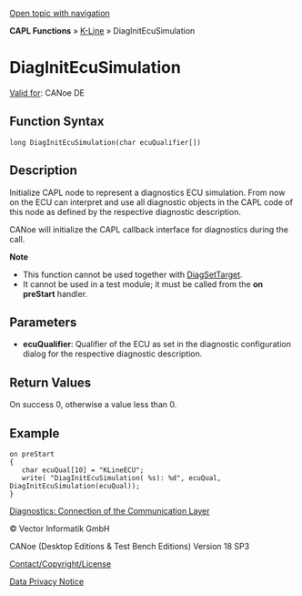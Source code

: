 [Open topic with navigation](../../../../../CANoeDEFamily.htm#Topics/CAPLFunctions/KLine/Functions/CAPLfunctionDiagInitEcuSimulation.md)

**CAPL Functions** » [K-Line](../CAPLfunctionsKLineOverview.md) » DiagInitEcuSimulation

# DiagInitEcuSimulation

[Valid for](../../../Shared/FeatureAvailability.md): CANoe DE

## Function Syntax

```
long DiagInitEcuSimulation(char ecuQualifier[])
```

## Description

Initialize CAPL node to represent a diagnostics ECU simulation. From now on the ECU can interpret and use all diagnostic objects in the CAPL code of this node as defined by the respective diagnostic description.

CANoe will initialize the CAPL callback interface for diagnostics during the call.

**Note**

- This function cannot be used together with [DiagSetTarget](../../Diagnostics/Functions/CAPLfunctionDiagSetTarget.md).
- It cannot be used in a test module; it must be called from the **on preStart** handler.

## Parameters

- **ecuQualifier**: Qualifier of the ECU as set in the diagnostic configuration dialog for the respective diagnostic description.

## Return Values

On success 0, otherwise a value less than 0.

## Example

```plaintext
on preStart
{
   char ecuQual[10] = "KLineECU";
   write( "DiagInitEcuSimulation( %s): %d", ecuQual, DiagInitEcuSimulation(ecuQual));
}
```

[Diagnostics: Connection of the Communication Layer](../../Diagnostics/CAPLfunctionsDiagnosticsConnectionCommunicationLayer.md)

© Vector Informatik GmbH

CANoe (Desktop Editions & Test Bench Editions) Version 18 SP3

[Contact/Copyright/License](../../../Shared/ContactCopyrightLicense.md)

[Data Privacy Notice](https://www.vector.com/int/en/company/get-info/privacy-policy/)
